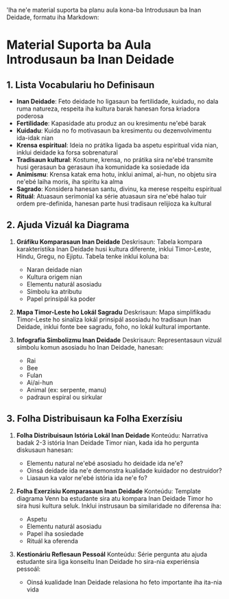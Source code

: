 'Iha ne'e material suporta ba planu aula kona-ba Introdusaun ba Inan Deidade, formatu iha Markdown:

# Material Suporta ba Aula Introdusaun ba Inan Deidade

## 1. Lista Vocabulariu ho Definisaun

- **Inan Deidade**: Feto deidade ho ligasaun ba fertilidade, kuidadu, no dala ruma natureza, respeita iha kultura barak hanesan forsa kriadora poderosa
- **Fertilidade**: Kapasidade atu produz an ou kresimentu ne'ebé barak
- **Kuidadu**: Kuida no fo motivasaun ba kresimentu ou dezenvolvimentu ida-idak nian 
- **Krensa espiritual**: Ideia no prátika ligada ba aspetu espiritual vida nian, inklui deidade ka forsa sobrenatural
- **Tradisaun kultural**: Kostume, krensa, no prátika sira ne'ebé transmite husi gerasaun ba gerasaun iha komunidade ka sosiedade ida 
- **Animismu**: Krensa katak ema hotu, inklui animal, ai-hun, no objetu sira ne'ebé laiha moris, iha spiritu ka alma
- **Sagrado**: Konsidera hanesan santu, divinu, ka merese respeitu espiritual
- **Rituál**: Atuasaun serimonial ka série atuasaun sira ne'ebé halao tuir ordem pre-definida, hanesan parte husi tradisaun relijioza ka kultural

## 2. Ajuda Vizuál ka Diagrama

1. **Gráfiku Komparasaun Inan Deidade**
   Deskrisaun: Tabela kompara karakterístika Inan Deidade husi kultura diferente, inklui Timor-Leste, Hindu, Gregu, no Ejiptu. Tabela tenke inklui koluna ba:
   - Naran deidade nian
   - Kultura origem nian
   - Elementu naturál asosiadu
   - Símbolu ka atributu
   - Papel prinsipál ka poder

2. **Mapa Timor-Leste ho Lokál Sagradu**
   Deskrisaun: Mapa simplifikadu Timor-Leste ho sinaliza lokál prinsipál asosiadu ho tradisaun Inan Deidade, inklui fonte bee sagradu, foho, no lokál kultural importante.

3. **Infografia Simbolizmu Inan Deidade**
   Deskrisaun: Representasaun vizuál símbolu komun asosiadu ho Inan Deidade, hanesan:
   - Rai
   - Bee
   - Fulan
   - Ai/ai-hun
   - Animal (ex: serpente, manu)
   - padraun espiral ou sirkular

## 3. Folha Distribuisaun ka Folha Exerzísiu

1. **Folha Distribuisaun Istória Lokál Inan Deidade**
   Konteúdu: Narrativa badak 2-3 istória Inan Deidade Timor nian, kada ida ho pergunta diskusaun hanesan:
   - Elementu natural ne'ebé asosiadu ho deidade ida ne'e?
   - Oinsá deidade ida ne'e demonstra kualidade kuidador no destruidor?
   - Liasaun ka valor ne'ebé istória ida ne'e fo?

2. **Folha Exerzísiu Komparasaun Inan Deidade**
   Konteúdu: Template diagrama Venn ba estudante sira atu kompara Inan Deidade Timor ho sira husi kultura seluk. Inklui instrusaun ba similaridade no diferensa iha:
   - Aspetu 
   - Elementu naturál asosiadu
   - Papel iha sosiedade
   - Rituál ka oferenda

3. **Kestionáriu Reflesaun Pessoál**
   Konteúdu: Série pergunta atu ajuda estudante sira liga konseitu Inan Deidade ho sira-nia experiénsia pessoál:
   - Oinsá kualidade Inan Deidade relasiona ho feto importante iha ita-nia vida